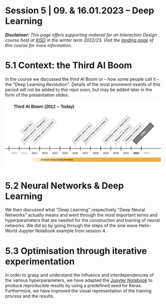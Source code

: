 # Session 5 | 09. &  16.01.2023 – Deep Learning

***Disclaimer:*** *This page offers supporting material for an Interaction Design course held at [KISD](https://kisd.de) in the winter term 2022/23. Visit the [landing page](https://github.com/KISDinteractive/fundamentals22w) of this course for more information.*

# 5.1 Context: the Third AI Boom

In the course we discussed the third AI Boom or – how some people call it – the "Deep Learning Revolution". Details of the most prominent events of this period will not be added to this repo soon, but may be added later in the form of the presentation slides.

![DeepLearningTimeline](img/DeepLearningTimeline.jpg)

#  5.2 Neural Networks & Deep Learning

We then discussed what "Deep Learning" respectively "Deep Neural Networks" actually means and went through the most important terms and hyperparameters  that are needed for the construction and training of neural networks. We did so by going through the steps of the sine wave Hello-World Jupyter Notebook example from session 4.

# 5.3 Optimisation through iterative experimentation

In order to grasp and understand the influence and interdependencies of the various hyperparameters, we have adapted the [Jupyter Notebook](src/HelloWorld-SineWave.ipynb) to produce reproducible results by using a predefined seed for Keras. Furthermore, we have improved the visual representation of the training process and the results.


